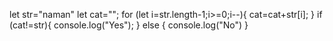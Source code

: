 let str="naman"
let cat="";
    for (let i=str.length-1;i>=0;i--){
        cat=cat+str[i];
    }
    if (cat!=str){
        console.log("Yes");
    }
    else {
        console.log("No")
    }